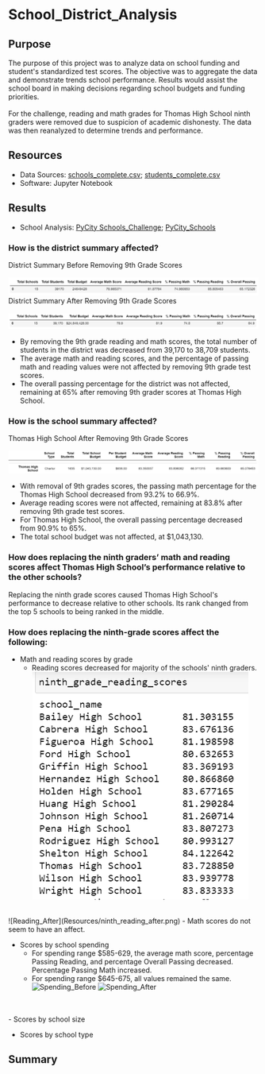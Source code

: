 # School_District_Analysis

## Purpose
The purpose of this project was to analyze data on school funding and student's standardized test scores. The objective was to aggregate the data and demonstrate trends school performance. Results would assist the school board in making decisions regarding school budgets and funding priorities.
<br>
<br>
For the challenge, reading and math grades for Thomas High School ninth graders were removed due to suspicion of academic dishonesty. The data was then reanalyzed to determine trends and performance.

## Resources
- Data Sources: [schools_complete.csv](Resources/schools_complete.csv); [students_complete.csv](Resources/students_complete.csv)
- Software: Jupyter Notebook

## Results
- School Analysis: [PyCity Schools_Challenge](PyCitySchools_Challenge.ipynb); [PyCity_Schools](PyCitySchools.ipynb)

### How is the district summary affected?
District Summary Before Removing 9th Grade Scores
<br>
<br>
![District_Summary_Before](Resources/district_before.png)
District Summary After Removing 9th Grade Scores
<br>
<br>
![District_Summary_After](Resources/district_after.png)
- By removing the 9th grade reading and math scores, the total number of students in the district was decreased from 39,170 to 38,709 students.
- The average math and reading scores, and the percentage of passing math and reading values were not affected by removing 9th grade test scores.
- The overall passing percentage for the district was not affected, remaining at 65% after removing 9th grader scores at Thomas High School.

### How is the school summary affected?
Thomas High School After Removing 9th Grade Scores
<br>
<br>
![Column Headers](Resources/column_headers.png)
![Thomas High After](Resources/thomas_high_after.png)
- With removal of 9th grades scores, the passing math percentage for the Thomas High School decreased from 93.2% to 66.9%.
- Average reading scores were not affected, remaining at 83.8% after removing 9th grade test scores.
- For Thomas High School, the overall passing percentage decreased from 90.9% to 65%.
- The total school budget was not affected, at $1,043,130.

### How does replacing the ninth graders’ math and reading scores affect Thomas High School’s performance relative to the other schools?
Replacing the ninth grade scores caused Thomas High School's performance to decrease relative to other schools. Its rank changed from the top 5 schools to being ranked in the middle.

### How does replacing the ninth-grade scores affect the following:
- Math and reading scores by grade
  - Reading scores decreased for majority of the schools' ninth graders.
![Reading_Before](Resources/ninth_reading_before.png)
<br>
![Reading_After](Resources/ninth_reading_after.png)
  - Math scores do not seem to have an affect.

- Scores by school spending
  - For spending range $585-629, the average math score, percentage Passing Reading, and percentage Overall Passing decreased. Percentage Passing Math increased.
  - For spending range $645-675, all values remained the same.
 ![Spending_Before](Resources/spending_before)
 ![Spending_After](Resources/spending_after)
 <br>
 <br>
- Scores by school size

- Scores by school type

## Summary
